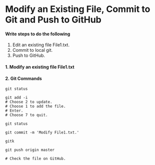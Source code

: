 # Modify an Existing File, Commit to Git and Push to GitHub

#### Write steps to do the following
1. Edit an existing file File1.txt.
2. Commit to local git.
3. Push to GitHub.

#### 1. Modify an existing file File1.txt

#### 2. Git Commands 
	git status
	
	git add -i
	# Choose 2 to update.
	# Choose 1 to add the file.
	# Enter.
	# Choose 7 to quit.
	
	git status
	
	git commit -m 'Modify File1.txt.'
	
	gitk
	
	git push origin master
	
	# Check the file on GitHub.
